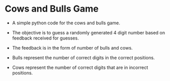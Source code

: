 # Cows and Bulls Game

* A simple python code for the cows and bulls game.

* The objective is to guess a randomly generated 4 digit number based on feedback received for guesses.

* The feedback is in the form of number of bulls and cows.

* Bulls represent the number of correct digits in the correct positions.

* Cows represent the number of correct digits that are in incorrect positions.
